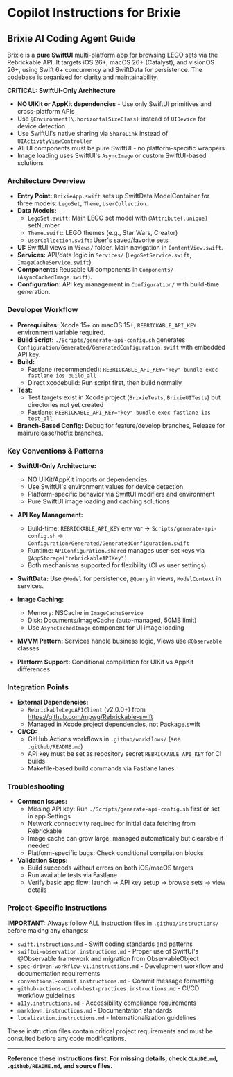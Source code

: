 # Copilot Instructions for Brixie

## Brixie AI Coding Agent Guide

Brixie is a **pure SwiftUI** multi-platform app for browsing LEGO sets via the Rebrickable API. It targets iOS 26+, macOS 26+ (Catalyst), and visionOS 26+, using Swift 6+ concurrency and SwiftData for persistence. The codebase is organized for clarity and maintainability.

**CRITICAL: SwiftUI-Only Architecture**

- **NO UIKit or AppKit dependencies** - Use only SwiftUI primitives and cross-platform APIs
- Use `@Environment(\.horizontalSizeClass)` instead of `UIDevice` for device detection
- Use SwiftUI's native sharing via `ShareLink` instead of `UIActivityViewController`
- All UI components must be pure SwiftUI - no platform-specific wrappers
- Image loading uses SwiftUI's `AsyncImage` or custom SwiftUI-based solutions

### Architecture Overview

- **Entry Point:** `BrixieApp.swift` sets up SwiftData ModelContainer for three models: `LegoSet`, `Theme`, `UserCollection`.
- **Data Models:**
  - `LegoSet.swift`: Main LEGO set model with `@Attribute(.unique)` setNumber
  - `Theme.swift`: LEGO themes (e.g., Star Wars, Creator)
  - `UserCollection.swift`: User's saved/favorite sets
- **UI:** SwiftUI views in `Views/` folder. Main navigation in `ContentView.swift`.
- **Services:** API/data logic in `Services/` (`LegoSetService.swift`, `ImageCacheService.swift`).
- **Components:** Reusable UI components in `Components/` (`AsyncCachedImage.swift`).
- **Configuration:** API key management in `Configuration/` with build-time generation.

### Developer Workflow

- **Prerequisites:** Xcode 15+ on macOS 15+, `REBRICKABLE_API_KEY` environment variable required.
- **Build Script:** `./Scripts/generate-api-config.sh` generates `Configuration/Generated/GeneratedConfiguration.swift` with embedded API key.
- **Build:**
  - Fastlane (recommended): `REBRICKABLE_API_KEY="key" bundle exec fastlane ios build_all`
  - Direct xcodebuild: Run script first, then build normally
- **Test:**
  - Test targets exist in Xcode project (`BrixieTests`, `BrixieUITests`) but directories not yet created
  - Fastlane: `REBRICKABLE_API_KEY="key" bundle exec fastlane ios test_all`
- **Branch-Based Config:** Debug for feature/develop branches, Release for main/release/hotfix branches.

### Key Conventions & Patterns

- **SwiftUI-Only Architecture:**

  - NO UIKit/AppKit imports or dependencies
  - Use SwiftUI's environment values for device detection
  - Platform-specific behavior via SwiftUI modifiers and environment
  - Pure SwiftUI image loading and caching solutions

- **API Key Management:**
  - Build-time: `REBRICKABLE_API_KEY` env var → `Scripts/generate-api-config.sh` → `Configuration/Generated/GeneratedConfiguration.swift`
  - Runtime: `APIConfiguration.shared` manages user-set keys via `@AppStorage("rebrickableAPIKey")`
  - Both mechanisms supported for flexibility (CI vs user settings)
- **SwiftData:** Use `@Model` for persistence, `@Query` in views, `ModelContext` in services.
- **Image Caching:**
  - Memory: NSCache in `ImageCacheService`
  - Disk: Documents/ImageCache (auto-managed, 50MB limit)
  - Use `AsyncCachedImage` component for UI image loading
- **MVVM Pattern:** Services handle business logic, Views use `@Observable` classes
- **Platform Support:** Conditional compilation for UIKit vs AppKit differences

### Integration Points

- **External Dependencies:**
  - `RebrickableLegoAPIClient` (v2.0.0+) from https://github.com/mpwg/Rebrickable-swift
  - Managed in Xcode project dependencies, not Package.swift
- **CI/CD:**
  - GitHub Actions workflows in `.github/workflows/` (see `.github/README.md`)
  - API key must be set as repository secret `REBRICKABLE_API_KEY` for CI builds
  - Makefile-based build commands via Fastlane lanes

### Troubleshooting

- **Common Issues:**
  - Missing API key: Run `./Scripts/generate-api-config.sh` first or set in app Settings
  - Network connectivity required for initial data fetching from Rebrickable
  - Image cache can grow large; managed automatically but clearable if needed
  - Platform-specific bugs: Check conditional compilation blocks
- **Validation Steps:**
  - Build succeeds without errors on both iOS/macOS targets
  - Run available tests via Fastlane
  - Verify basic app flow: launch → API key setup → browse sets → view details

### Project-Specific Instructions

**IMPORTANT:** Always follow ALL instruction files in `.github/instructions/` before making any changes:

- `swift.instructions.md` - Swift coding standards and patterns
- `swiftui-observation.instructions.md` - Proper use of SwiftUI's @Observable framework and migration from ObservableObject
- `spec-driven-workflow-v1.instructions.md` - Development workflow and documentation requirements
- `conventional-commit.instructions.md` - Commit message formatting
- `github-actions-ci-cd-best-practices.instructions.md` - CI/CD workflow guidelines
- `a11y.instructions.md` - Accessibility compliance requirements
- `markdown.instructions.md` - Documentation standards
- `localization.instructions.md` - Internationalization guidelines

These instruction files contain critical project requirements and must be consulted before any code modifications.

---

**Reference these instructions first. For missing details, check `CLAUDE.md`, `.github/README.md`, and source files.**
